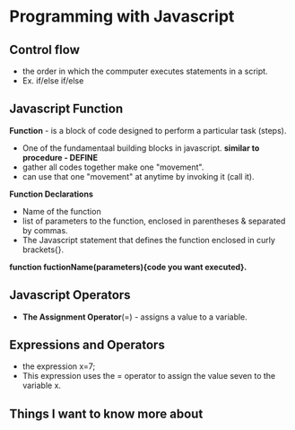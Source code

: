 # Programming with Javascript

## Control flow

- the order in which the commputer executes statements in a script.
- Ex. if/else if/else

## Javascript Function

**Function** - is a block of code designed to perform a particular task (steps).
- One of the fundamentaal building blocks in javascript. **similar to procedure - DEFINE**
- gather all codes together make one "movement". 
- can use that one "movement" at anytime by invoking it (call it).

**Function Declarations** 
- Name of the function
- list of parameters to the function, enclosed in parentheses & separated by commas.
- The Javascript statement that defines the function enclosed in curly brackets{}.

**function  fuctionName(parameters){code you want executed}.**

## Javascript Operators
- **The Assignment Operator**(=) - assigns a value to a variable.

## Expressions and Operators
- the expression x=7; 
- This expression uses the = operator to assign the value seven to the variable x.





## Things I want to know more about
